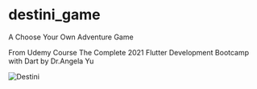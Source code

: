 # destini_game

A Choose Your Own Adventure Game

From Udemy Course The Complete 2021 Flutter Development Bootcamp with Dart by Dr.Angela Yu

![Destini](https://user-images.githubusercontent.com/88434271/180167111-8fb2a065-da7f-41b0-804e-b95a246af389.gif)
